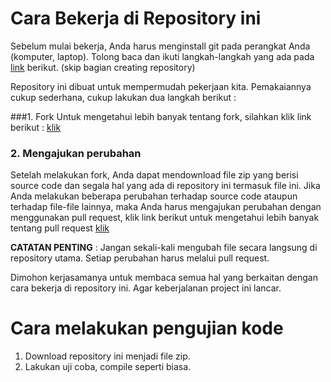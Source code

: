 # Cara Bekerja di Repository ini

Sebelum mulai bekerja, Anda harus menginstall git pada perangkat Anda (komputer, laptop). Tolong baca dan ikuti langkah-langkah yang ada pada [link](https://help.github.com/articles/set-up-git/) berikut. (skip bagian creating repository)

Repository ini dibuat untuk mempermudah pekerjaan kita. Pemakaiannya cukup sederhana, cukup lakukan dua langkah berikut :

###1. Fork
Untuk mengetahui lebih banyak tentang fork, silahkan klik link berikut : [klik](https://help.github.com/articles/working-with-forks/)
     
### 2. Mengajukan perubahan
Setelah melakukan fork, Anda dapat mendownload file zip yang berisi source code dan segala hal yang ada di repository ini   termasuk file ini. Jika Anda melakukan beberapa perubahan terhadap source code
ataupun terhadap file-file lainnya, maka Anda harus mengajukan perubahan dengan menggunakan pull request, klik link berikut untuk mengetahui lebih banyak tentang pull request [klik](https://help.github.com/articles/proposing-changes-to-a-project-with-pull-requests/)
    
**CATATAN PENTING** : Jangan sekali-kali mengubah file secara langsung di repository utama. Setiap perubahan harus melalui pull request.
    
Dimohon kerjasamanya untuk membaca semua hal yang berkaitan dengan cara bekerja di repository ini. Agar keberjalanan project ini lancar. 

# Cara melakukan pengujian kode

1. Download repository ini menjadi file zip. 
2. Lakukan uji coba, compile seperti biasa.
